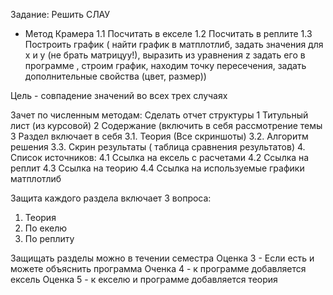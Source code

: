 Задание:
Решить СЛАУ
- Метод Крамера
  1.1 Посчитать в екселе
  1.2 Посчитать в реплите
  1.3 Построить график  ( найти график в матплотлиб, задать значения для х и у (не брать матрицуу!), выразить из уравнения z задать его в программе , строим график, находим точку пересечения, задать дополнительные свойства (цвет, размер))

Цель - совпадение значений во всех трех случаях 

Зачет по численным методам:
Сделать отчет структуры 
1 Титульный лист (из курсовой)
2 Содержание (включить в себя рассмотрение темы
3 Раздел включает в себя
  3.1. Теория (Все скриншоты)
  3.2. Алгоритм решения 
  3.3. Скрин результаты ( таблица сравнения результатов) 
4. Список источников:
  4.1 Ссылка на ексель с расчетами
  4.2 Ссылка на реплит 
  4.3 Ссылка на теорию
  4.4 Ссылка на используемые графики матплотлиб

Защита каждого раздела включает 3 вопроса:
1. Теория
2. По екелю
3. По реплиту

Защищать разделы можно в течении семестра 
Оценка 3 - Если есть и можете объяснить программа 
Оченка 4 - к программе добавляется ексель 
Оценка 5 - к екселю и программе добавляется теория 

